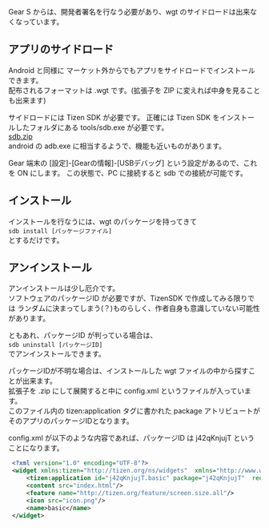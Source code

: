 Gear S からは、開発者署名を行なう必要があり、wgt のサイドロードは出来なくなっています。

## アプリのサイドロード
Android と同様に マーケット外からでもアプリをサイドロードでインストールできます。  
配布されるフォーマットは .wgt です。(拡張子を ZIP に変えれば中身を見ることも出来ます)

サイドロードには Tizen SDK が必要です。
正確には Tizen SDK をインストールしたフォルダにある  tools/sdb.exe が必要です。  
[sdb.zip](/image/SideLoad/sdb.zip)  
android の adb.exe に相当するようで、機能も近いものがあります。  

Gear 端末の [設定]-[Gearの情報]-[USBデバッグ] という設定があるので、これを ON にします。
この状態で、PC に接続すると sdb での接続が可能です。

## インストール
インストールを行なうには、wgt のパッケージを持ってきて  
``sdb install [パッケージファイル]``  
とするだけです。

## アンインストール
アンインストールは少し厄介です。  
ソフトウェアのパッケージID が必要ですが、TizenSDK で作成してみる限りでは ランダムに決まってしまう(？)ものらしく、作者自身も意識していない可能性があります。

ともあれ、パッケージID が判っている場合は、  
``sdb uninstall [パッケージID]``  
でアンインストールできます。  

パッケージIDが不明な場合は、インストールした wgt ファイルの中から探すことが出来ます。  
拡張子を .zip にして展開すると中に config.xml というファイルが入っています。  
このファイル内の tizen:application タグに書かれた package アトリビュートがそのアプリのパッケージIDとなります。

config.xml が以下のような内容であれば、パッケージID は j42qKnjujT ということになります。

```xml
 <?xml version="1.0" encoding="UTF-8"?>
 <widget xmlns:tizen="http://tizen.org/ns/widgets"  xmlns="http://www.w3.org/ns/widgets" id="http://yourdomain/basic"  version="1.0.0" viewmodes="maximized">
     <tizen:application id="j42qKnjujT.basic" package="j42qKnjujT"  required_version="2.2"/>
     <content src="index.html"/>
     <feature name="http://tizen.org/feature/screen.size.all"/>
     <icon src="icon.png"/>
     <name>basic</name>
 </widget>
 ```
